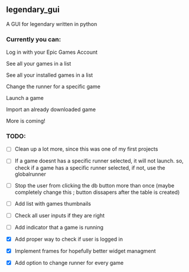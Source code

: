 ## legendary_gui
A GUI for legendary written in python

### Currently you can:

Log in with your Epic Games Account

See all your games in a list

See all your installed games in a list

Change the runner for a specific game

Launch a game

Import an already downloaded game

More is coming!

### TODO: 
- [ ] Clean up a lot more, since this was one of my first projects

- [ ] If a game doesnt has a specific runner selected, it will not launch. so, check if a game has a specific runner selected, if not, use the globalrunner

- [ ] Stop the user from clicking the db button more than once (maybe completely change this ; button dissapers after the table is created)

- [ ] Add list with games thumbnails

- [ ] Check all user inputs if they are right

- [ ] Add indicator that a game is running

- [X] Add proper way to check if user is logged in

- [X] Implement frames for hopefully better widget managment

- [X] Add option to change runner for every game
